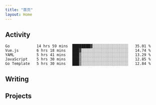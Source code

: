 ```yaml
---
title: "首页"
layout: Home
---
```


## Activity
<!--START_SECTION:waka-->
```text
Go            14 hrs 59 mins  ████████▓░░░░░░░░░░░░░░░░   35.01 % 
Vue.js        6 hrs 18 mins   ███▓░░░░░░░░░░░░░░░░░░░░░   14.74 % 
YAML          5 hrs 41 mins   ███▒░░░░░░░░░░░░░░░░░░░░░   13.29 % 
JavaScript    5 hrs 30 mins   ███▒░░░░░░░░░░░░░░░░░░░░░   12.85 % 
Go Template   5 hrs 30 mins   ███▒░░░░░░░░░░░░░░░░░░░░░   12.84 % 
```
<!--END_SECTION:waka-->

## Writing
<PindedPosts />

## Projects
<Projects />
